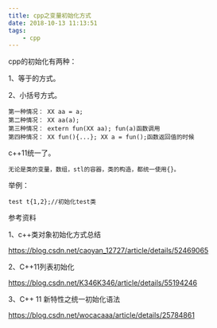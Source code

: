 ```yaml
---
title: cpp之变量初始化方式
date: 2018-10-13 11:13:51
tags:
	- cpp
---
```




cpp的初始化有两种：

1、等于的方式。

2、小括号方式。

```
第一种情况： XX aa = a;
第二种情况： XX aa(a);
第三种情况： extern fun(XX aa); fun(a)函数调用
第四种情况： XX fun(){...}; XX a = fun();函数返回值的时候
```



c++11统一了。

````
无论是类的变量，数组，stl的容器，类的构造，都统一使用{}。
````

举例：

```
test t{1,2};//初始化test类
```



参考资料

1、c++类对象初始化方式总结

https://blog.csdn.net/caoyan_12727/article/details/52469065

2、C++11列表初始化

https://blog.csdn.net/K346K346/article/details/55194246

3、C++ 11 新特性之统一初始化语法

https://blog.csdn.net/wocacaaa/article/details/25784861